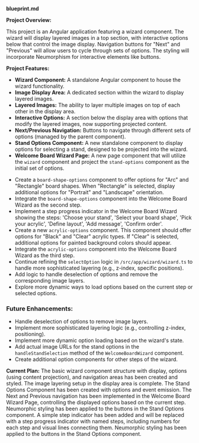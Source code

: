 **blueprint.md**

**Project Overview:**

This project is an Angular application featuring a wizard component. The wizard will display layered images in a top section, with interactive options below that control the image display. Navigation buttons for "Next" and "Previous" will allow users to cycle through sets of options. The styling will incorporate Neumorphism for interactive elements like buttons.

**Project Features:**

*   **Wizard Component:** A standalone Angular component to house the wizard functionality.
*   **Image Display Area:** A dedicated section within the wizard to display layered images.
*   **Layered Images:** The ability to layer multiple images on top of each other in the display area.
*   **Interactive Options:** A section below the display area with options that modify the layered images, now supporting projected content.
*   **Next/Previous Navigation:** Buttons to navigate through different sets of options (managed by the parent component).
*   **Stand Options Component:** A new standalone component to display options for selecting a stand, designed to be projected into the wizard.
*   **Welcome Board Wizard Page:** A new page component that will utilize the `wizard` component and project the `stand-options` component as the initial set of options.

- Create a `board-shape-options` component to offer options for "Arc" and "Rectangle" board shapes. When "Rectangle" is selected, display additional options for "Portrait" and "Landscape" orientation.
- Integrate the `board-shape-options` component into the Welcome Board Wizard as the second step.
- Implement a step progress indicator in the Welcome Board Wizard showing the steps: 'Choose your stand', 'Select your board shape', 'Pick your acrylic', 'Define layout', 'Add message', 'Confirm order'.
- Create a new `acrylic-options` component. This component should offer options for "Black" and "Clear" acrylic types. If "Clear" is selected, additional options for painted background colors should appear.
- Integrate the `acrylic-options` component into the Welcome Board Wizard as the third step.
- Continue refining the `selectOption` logic in `/src/app/wizard/wizard.ts` to handle more sophisticated layering (e.g., z-index, specific positions).
- Add logic to handle deselection of options and remove the corresponding image layers.
- Explore more dynamic ways to load options based on the current step or selected options.

### Future Enhancements:

*   Handle deselection of options to remove image layers.
*   Implement more sophisticated layering logic (e.g., controlling z-index, positioning).
*   Implement more dynamic option loading based on the wizard's state.
*   Add actual image URLs for the stand options in the `handleStandSelection` method of the `WelcomeBoardWizard` component.
*   Create additional option components for other steps of the wizard.

**Current Plan:** The basic wizard component structure with display, options (using content projection), and navigation areas has been created and styled. The image layering setup in the display area is complete. The Stand Options Component has been created with options and event emission. The Next and Previous navigation has been implemented in the Welcome Board Wizard Page, controlling the displayed options based on the current step. Neumorphic styling has been applied to the buttons in the Stand Options component. A simple step indicator has been added and will be replaced with a step progress indicator with named steps, including numbers for each step and visual lines connecting them.
 Neumorphic styling has been applied to the buttons in the Stand Options component.